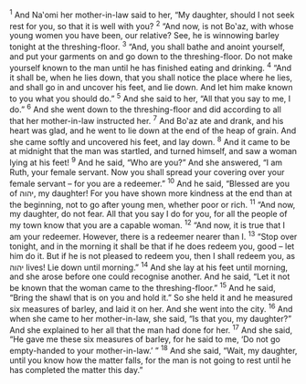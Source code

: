 <sup>1</sup> And Na‛omi her mother-in-law said to her, “My daughter, should I not seek rest for you, so that it is well with you?
<sup>2</sup> “And now, is not Bo‛az, with whose young women you have been, our relative? See, he is winnowing barley tonight at the threshing-floor.
<sup>3</sup> “And, you shall bathe and anoint yourself, and put your garments on and go down to the threshing-floor. Do not make yourself known to the man until he has finished eating and drinking.
<sup>4</sup> “And it shall be, when he lies down, that you shall notice the place where he lies, and shall go in and uncover his feet, and lie down. And let him make known to you what you should do.”
<sup>5</sup> And she said to her, “All that you say to me, I do.”
<sup>6</sup> And she went down to the threshing-floor and did according to all that her mother-in-law instructed her.
<sup>7</sup> And Bo‛az ate and drank, and his heart was glad, and he went to lie down at the end of the heap of grain. And she came softly and uncovered his feet, and lay down.
<sup>8</sup> And it came to be at midnight that the man was startled, and turned himself, and saw a woman lying at his feet!
<sup>9</sup> And he said, “Who are you?” And she answered, “I am Ruth, your female servant. Now you shall spread your covering over your female servant – for you are a redeemer.”
<sup>10</sup> And he said, “Blessed are you of יהוה, my daughter! For you have shown more kindness at the end than at the beginning, not to go after young men, whether poor or rich.
<sup>11</sup> “And now, my daughter, do not fear. All that you say I do for you, for all the people of my town know that you are a capable woman.
<sup>12</sup> “And now, it is true that I am your redeemer. However, there is a redeemer nearer than I.
<sup>13</sup> “Stop over tonight, and in the morning it shall be that if he does redeem you, good – let him do it. But if he is not pleased to redeem you, then I shall redeem you, as יהוה lives! Lie down until morning.”
<sup>14</sup> And she lay at his feet until morning, and she arose before one could recognise another. And he said, “Let it not be known that the woman came to the threshing-floor.”
<sup>15</sup> And he said, “Bring the shawl that is on you and hold it.” So she held it and he measured six measures of barley, and laid it on her. And she went into the city.
<sup>16</sup> And when she came to her mother-in-law, she said, “Is that you, my daughter?” And she explained to her all that the man had done for her.
<sup>17</sup> And she said, “He gave me these six measures of barley, for he said to me, ‘Do not go empty-handed to your mother-in-law.’ ”
<sup>18</sup> And she said, “Wait, my daughter, until you know how the matter falls, for the man is not going to rest until he has completed the matter this day.”
